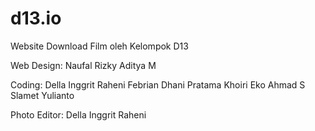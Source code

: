 # d13.io
Website Download Film
oleh Kelompok D13

Web Design:
Naufal Rizky Aditya M

Coding:
Della Inggrit Raheni
Febrian Dhani Pratama
Khoiri Eko Ahmad S
Slamet Yulianto

Photo Editor:
Della Inggrit Raheni
